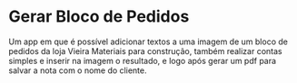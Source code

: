 # Gerar Bloco de Pedidos
 Um app em que é possível adicionar textos a uma imagem de um bloco de pedidos da loja Vieira Materiais para construção, também realizar contas simples e inserir na imagem o resultado, e logo após gerar um pdf para salvar a nota com o nome do cliente.

